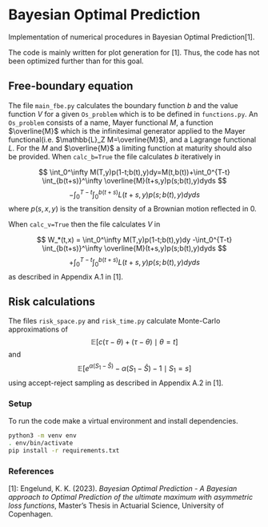 # Bayesian Optimal Prediction
Implementation of numerical procedures in Bayesian Optimal Prediction[1].

The code is mainly written for plot generation for [1]. Thus, the code has not been optimized further than for this goal.

## Free-boundary equation
The file `main_fbe.py` calculates the boundary function $b$ and the value function $V$ for a given `Os_problem` which is to be defined in `functions.py`. An `Os_problem` consists of a name, Mayer functional $M$, a function $\overline{M}$ which is the infinitesimal generator applied to the Mayer functional(i.e. $\mathbb{L}_Z M=\overline{M}$), and a Lagrange functional $L$. For the $M$ and $\overline{M}$ a limiting function at maturity should also be provided.
When `calc_b=True` the file calculates $b$ iteratively in 
<!-- ![equation](https://latex.codecogs.com/svg.image?&space;\begin{aligned}&space;&space;&space;&space;\int_0^\infty&space;M(T,y)p(1-t;b(t),y)dy&space;&space;&space;&space;=&M(t,b(t))\\&space;&space;&space;&space;&&plus;\int_0^{T-t}&space;\int_{b(t&plus;s)}^\infty&space;\overline{M}(t&plus;s,y)p(s;b(t),y)dyds\\&space;&space;&space;&space;&-\int_0^{T-t}&space;\int_0^{b(t&plus;s)}&space;L(t&plus;s,y)p(s;b(t),y)dyds\end{aligned}) -->
<!-- $$
\begin{aligned}
    \int_0^\infty M(T,y)p(1-t;b(t),y)dy
    =&M(t,b(t))\\
    &+\int_0^{T-t} \int_{b(t+s)}^\infty \overline{M}(t+s,y)p(s;b(t),y)dyds\\
    &-\int_0^{T-t} \int_0^{b(t+s)} L(t+s,y)p(s;b(t),y)dyds
\end{aligned}
$$ -->
$$
    \int_0^\infty M(T,y)p(1-t;b(t),y)dy=M(t,b(t))+\int_0^{T-t} \int_{b(t+s)}^\infty \overline{M}(t+s,y)p(s;b(t),y)dyds
$$
$$
    -\int_0^{T-t} \int_0^{b(t+s)} L(t+s,y)p(s;b(t),y)dyds
$$ 
where $p(s,x,y)$ is the transition density of a Brownian motion reflected in $0$. 

When `calc_v=True` then the file calculates $V$ in 
<!-- ![equation](https://latex.codecogs.com/svg.image?\begin{aligned}&space;&space;&space;&space;W_*(t,x)&space;=&&space;\int_0^\infty&space;M(T,y)p(1-t;b(t),y)dy\\&space;&space;&space;&space;&-\int_0^{T-t}&space;\int_{b(t&plus;s)}^\infty&space;\overline{M}(t&plus;s,y)p(s;b(t),y)dyds\\&space;&space;&space;&space;&&plus;\int_0^{T-t}&space;\int_0^{b(t&plus;s)}&space;L(t&plus;s,y)p(s;b(t),y)dyds\end{aligned}) -->
<!-- $$
\begin{aligned}
    W_*(t,x) =& \int_0^\infty M(T,y)p(1-t;b(t),y)dy\\
    &-\int_0^{T-t} \int_{b(t+s)}^\infty \overline{M}(t+s,y)p(s;b(t),y)dyds\\
    &+\int_0^{T-t} \int_0^{b(t+s)} L(t+s,y)p(s;b(t),y)dyds
\end{aligned}
$$ -->
$$
W_*(t,x) = \int_0^\infty M(T,y)p(1-t;b(t),y)dy
    -\int_0^{T-t} \int_{b(t+s)}^\infty \overline{M}(t+s,y)p(s;b(t),y)dyds
$$
$$
    +\int_0^{T-t} \int_0^{b(t+s)} L(t+s,y)p(s;b(t),y)dyds
$$
as described in Appendix A.1 in [1].

## Risk calculations
The files `risk_space.py` and `risk_time.py` calculate Monte-Carlo approximations of 
$$\mathbb{E}\left[c(\tau-\theta)+(\tau-\theta)\mid \theta = t\right]$$
and 
$$\mathbb{E}\left[e^{\alpha(S_1-\hat{S})}-\alpha(S_1-\hat{S})-1\mid S_1=s\right]$$
using accept-reject sampling as described in Appendix A.2 in [1].

### Setup
To run the code make a virtual environment and install dependencies.
```bash
python3 -m venv env
. env/bin/activate
pip install -r requirements.txt
```


### References
[1]: Engelund, K. K. (2023). *Bayesian Optimal Prediction - A Bayesian approach to Optimal Prediction of the ultimate maximum with asymmetric loss functions*, Master’s Thesis in Actuarial Science, University of Copenhagen.